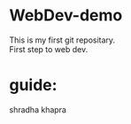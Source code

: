 # WebDev-demo
This is my first git repositary.
<br>
First step to web dev.

# guide:
shradha khapra
